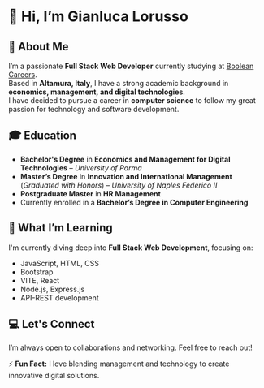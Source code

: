 # 👋 Hi, I’m Gianluca Lorusso  

## 👀 About Me  
I’m a passionate **Full Stack Web Developer** currently studying at [Boolean Careers](https://boolean.careers/).  
Based in **Altamura, Italy**, I have a strong academic background in **economics, management, and digital technologies**.  
I have decided to pursue a career in **computer science** to follow my great passion for technology and software development.  

## 🎓 Education  
- **Bachelor's Degree** in **Economics and Management for Digital Technologies** – *University of Parma*  
- **Master’s Degree** in **Innovation and International Management** (*Graduated with Honors*) – *University of Naples Federico II*  
- **Postgraduate Master** in **HR Management**  
- Currently enrolled in a **Bachelor’s Degree in Computer Engineering**  

## 🌱 What I’m Learning  
I'm currently diving deep into **Full Stack Web Development**, focusing on:  
- JavaScript, HTML, CSS
- Bootstrap  
- VITE, React  
- Node.js, Express.js  
- API-REST development  

## 💻 Let's Connect  
I’m always open to collaborations and networking. Feel free to reach out!  

⚡ **Fun Fact:** I love blending management and technology to create innovative digital solutions.  
